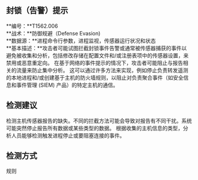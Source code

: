 ## 封锁（告警）提示  
**编号：**T1562.006  
**战术：**防御规避（Defense Evasion)  
**数据源：**进程命令行参数，进程监视，传感器运行状况和状态  
**基本描述：**攻击者可能试图拦截封锁事件告警或通常被传感器捕获的事件以避免被收集和分析，包括修改存储在配置文件和/或注册表项中的传感器设置，来禁用或恶意重定向。
在基于网络的事件提示的情况下，攻击者可能阻止与报告相关的流量来防止集中分析。 这可以通过许多方法来实现，例如停止负责转发遥测的本地进程和/或创建基于主机的防火墙规则，以阻止对负责聚合事件（如安全信息和事件管理 (SIEM) 产品）的特定主机的通信。  
## 检测建议  
检测主机传感器报告的缺失。不同的拦截方法可能会导致对报告有不同干扰。系统可能突然停止报告所有数据或某些类型的数据。 根据收集的主机信息的类型，分析人员能够检测触发进程停止或要阻塞连接的事件。  
## 检测方式  
规则